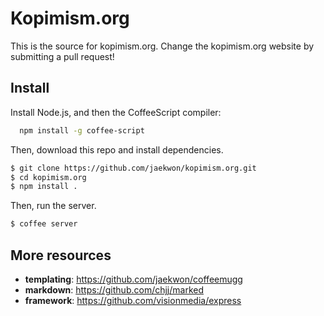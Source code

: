 
# Kopimism.org

This is the source for kopimism.org.
Change the kopimism.org website by submitting a pull request!

## Install

Install Node.js, and then the CoffeeScript compiler:
``` bash
  npm install -g coffee-script
```

Then, download this repo and install dependencies.
``` bash
$ git clone https://github.com/jaekwon/kopimism.org.git
$ cd kopimism.org
$ npm install .
```

Then, run the server.
``` bash
$ coffee server
```

## More resources

* __templating__: https://github.com/jaekwon/coffeemugg
* __markdown__: https://github.com/chjj/marked
* __framework__: https://github.com/visionmedia/express
